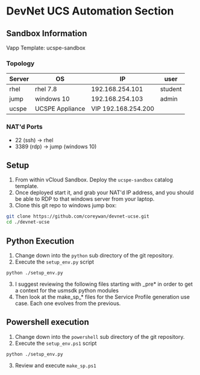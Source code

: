 # DevNet UCS Automation Section

## Sandbox Information

Vapp Template: ucspe-sandbox

### Topology

| Server | OS | IP | user |
| ------ | -- | -- | ---- |
| rhel | rhel 7.8 | 192.168.254.101 | student |
| jump | windows 10 | 192.168.254.103 | admin |
| ucspe | UCSPE Appliance | VIP 192.168.254.200 | |

### NAT'd Ports

* 22 (ssh) -> rhel
* 3389 (rdp) -> jump (windows 10)

## Setup

1. From within vCloud Sandbox. Deploy the `ucspe-sandbox` catalog template.
2. Once deployed start it, and grab your NAT'd IP address, and you should be able to RDP to that windows server from your laptop.
3. Clone this git repo to windows jump box:

```sh
git clone https://github.com/coreywan/devnet-ucse.git
cd ./devnet-ucse
```

## Python Execution

1. Change down into the `python` sub directory of the git repository.
2. Execute the `setup_env.py` script
```
python ./setup_env.py
```
3. I suggest reviewing the following files starting with _pre* in order to get a context for the usmsdk python modules
4. Then look at the make_sp_* files for the Service Profile generation use case. Each one evolves from the previous.


## Powershell execution

1. Change down into the `powershell` sub directory of the git repository.
2. Execute the `setup_env.ps1` script
```
python ./setup_env.py
```
3. Review and execute `make_sp.ps1`

